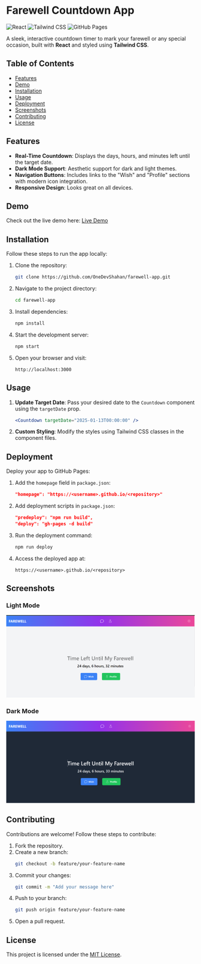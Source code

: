 # Farewell Countdown App

![React](https://img.shields.io/badge/React-18.2.0-blue) ![Tailwind CSS](https://img.shields.io/badge/TailwindCSS-3.3.2-blueviolet) ![GitHub Pages](https://img.shields.io/badge/Deployed-GitHub%20Pages-brightgreen)

A sleek, interactive countdown timer to mark your farewell or any special occasion, built with **React** and styled using **Tailwind CSS**.

## Table of Contents

- [Features](#features)
- [Demo](#demo)
- [Installation](#installation)
- [Usage](#usage)
- [Deployment](#deployment)
- [Screenshots](#screenshots)
- [Contributing](#contributing)
- [License](#license)

## Features

- **Real-Time Countdown**: Displays the days, hours, and minutes left until the target date.
- **Dark Mode Support**: Aesthetic support for dark and light themes.
- **Navigation Buttons**: Includes links to the "Wish" and "Profile" sections with modern icon integration.
- **Responsive Design**: Looks great on all devices.

## Demo

Check out the live demo here:
[Live Demo](https://OneDevShahan.github.io/farewell-app)

## Installation

Follow these steps to run the app locally:

1. Clone the repository:
   ```bash
   git clone https://github.com/OneDevShahan/farewell-app.git
   ```
2. Navigate to the project directory:
   ```bash
   cd farewell-app
   ```
3. Install dependencies:
   ```bash
   npm install
   ```
4. Start the development server:
   ```bash
   npm start
   ```
5. Open your browser and visit:
   ```
   http://localhost:3000
   ```

## Usage

1. **Update Target Date**: Pass your desired date to the `Countdown` component using the `targetDate` prop.
   ```jsx
   <Countdown targetDate="2025-01-13T00:00:00" />
   ```
2. **Custom Styling**: Modify the styles using Tailwind CSS classes in the component files.

## Deployment

Deploy your app to GitHub Pages:

1. Add the `homepage` field in `package.json`:
   ```json
   "homepage": "https://<username>.github.io/<repository>"
   ```
2. Add deployment scripts in `package.json`:
   ```json
   "predeploy": "npm run build",
   "deploy": "gh-pages -d build"
   ```
3. Run the deployment command:
   ```bash
   npm run deploy
   ```
4. Access the deployed app at:
   ```
   https://<username>.github.io/<repository>
   ```

## Screenshots

### Light Mode
![Light Mode](/public/Light_Mode_Screenshot.png)

### Dark Mode
![Dark Mode](/public/Dark_Mode_Screenshot.png)

## Contributing

Contributions are welcome! Follow these steps to contribute:

1. Fork the repository.
2. Create a new branch:
   ```bash
   git checkout -b feature/your-feature-name
   ```
3. Commit your changes:
   ```bash
   git commit -m "Add your message here"
   ```
4. Push to your branch:
   ```bash
   git push origin feature/your-feature-name
   ```
5. Open a pull request.

## License

This project is licensed under the [MIT License](LICENSE).

